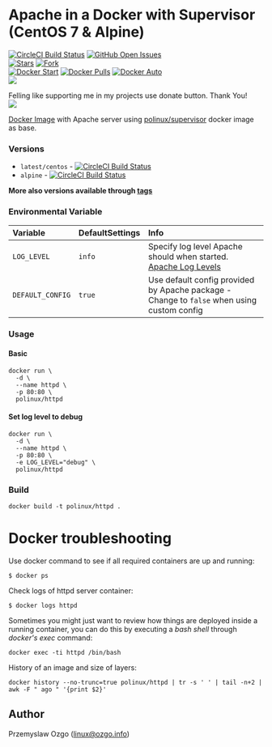 # Apache in a Docker with Supervisor (CentOS 7 & Alpine)

[![CircleCI Build Status](https://img.shields.io/circleci/project/pozgo/docker-httpd/master.svg)](https://circleci.com/gh/pozgo/docker-httpd)
[![GitHub Open Issues](https://img.shields.io/github/issues/pozgo/docker-httpd.svg)](https://github.com/pozgo/docker-httpd/issues)  
[![Stars](https://img.shields.io/github/stars/pozgo/docker-httpd.svg?style=social&label=Stars)]()
[![Fork](https://img.shields.io/github/forks/pozgo/docker-httpd.svg?style=social&label=Fork)]()  
[![Docker Start](https://img.shields.io/docker/stars/polinux/httpd.svg)](https://hub.docker.com/r/polinux/httpd)
[![Docker Pulls](https://img.shields.io/docker/pulls/polinux/httpd.svg)](https://hub.docker.com/r/polinux/httpd)
[![Docker Auto](https://img.shields.io/docker/automated/polinux/httpd.svg)](https://hub.docker.com/r/polinux/httpd)  
[![](https://img.shields.io/github/release/pozgo/docker-httpd.svg)](http://microbadger.com/images/polinux/httpd)


Felling like supporting me in my projects use donate button. Thank You!  
[![](https://img.shields.io/badge/donate-PayPal-blue.svg)](https://www.paypal.me/POzgo)


[Docker Image](https://registry.hub.docker.com/u/polinux/httpd/) with Apache server using [polinux/supervisor](https://hub.docker.com/r/polinux/supervisor) docker image as base.

### Versions

* `latest/centos` - [![CircleCI Build Status](https://img.shields.io/circleci/project/pozgo/docker-httpd/master.svg)](https://circleci.com/gh/pozgo/docker-httpd)  
* `alpine` - [![CircleCI Build Status](https://img.shields.io/circleci/project/pozgo/docker-httpd/alpine.svg)](https://circleci.com/gh/pozgo/docker-httpd)  


**More also versions available through [tags](https://hub.docker.com/r/polinux/httpd/tags/)**

### Environmental Variable

|Variable|DefaultSettings|Info|
|:--|:--|:--|
|`LOG_LEVEL`|`info`|Specify log level Apache should when started. [Apache Log Levels](https://httpd.apache.org/docs/2.4/mod/core.html#loglevel)|
|`DEFAULT_CONFIG`|`true`|Use default config provided by Apache package - Change to `false` when using custom config|

### Usage

#### Basic

    docker run \
      -d \
      --name httpd \
      -p 80:80 \
      polinux/httpd

#### Set log level to debug

    docker run \
      -d \
      --name httpd \
      -p 80:80 \
      -e LOG_LEVEL="debug" \
      polinux/httpd

### Build

    docker build -t polinux/httpd .

Docker troubleshooting
======================

Use docker command to see if all required containers are up and running:
```
$ docker ps
```

Check logs of httpd server container:
```
$ docker logs httpd
```

Sometimes you might just want to review how things are deployed inside a running
 container, you can do this by executing a _bash shell_ through _docker's
 exec_ command:
```
docker exec -ti httpd /bin/bash
```

History of an image and size of layers:
```
docker history --no-trunc=true polinux/httpd | tr -s ' ' | tail -n+2 | awk -F " ago " '{print $2}'
```

## Author

Przemyslaw Ozgo (<linux@ozgo.info>)